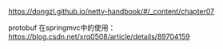 https://dongzl.github.io/netty-handbook/#/_content/chapter07



protobuf 在springmvc中的使用：https://blog.csdn.net/xrq0508/article/details/89704159
